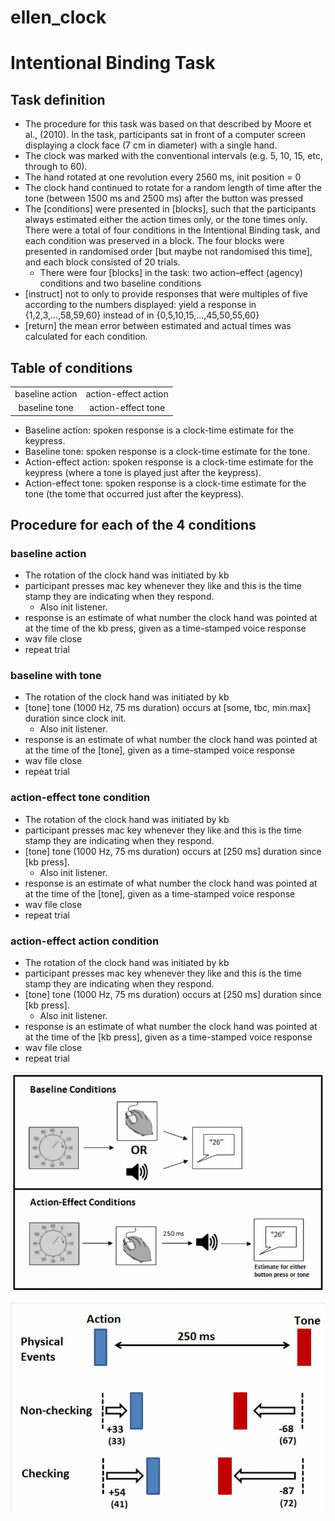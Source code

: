 # ellen_clock

# Intentional Binding Task

## Task definition

* The procedure for this task was based on that described by Moore et al., (2010). In the task, participants sat in front of a computer screen displaying a clock face (7 cm in diameter) with a single hand. 
* The clock was marked with the conventional intervals (e.g. 5, 10, 15, etc, through to 60). 
* The hand rotated at one revolution every 2560 ms, init position = 0
* The clock hand continued to rotate for a random length of time after the tone (between 1500 ms and 2500 ms) after the button was pressed
* The [conditions] were presented in [blocks], such that the participants always estimated either the action times only, or the tone times only. There were a total of four conditions in the Intentional Binding task, and each condition was preserved in a block. The four blocks were presented in randomised order [but maybe not randomised this time], and each block consisted of 20 trials. 
    * There were four [blocks] in the task: two action–effect (agency) conditions and two baseline conditions 
* [instruct] not to only to provide responses that were multiples of five according to the numbers displayed: yield a response in {1,2,3,...,58,59,60} instead of in {0,5,10,15,...,45,50,55,60}
* [return] the mean error between estimated and actual times was calculated for each condition.

## Table of conditions

|                  |                       |
|:----------------:|:---------------------:|
| baseline action  | action-effect action  |
| baseline tone    | action-effect tone    |

* Baseline action: spoken response is a clock-time estimate for the keypress.
* Baseline tone: spoken response is a clock-time estimate for the tone.
* Action-effect action: spoken response is a clock-time estimate for the keypress (where a tone is played just after the keypress).
* Action-effect tone: spoken response  is a clock-time estimate for the tone (the tome that occurred just after the keypress).

## Procedure for each of the 4 conditions

### baseline action

* The rotation of the clock hand was initiated by kb
* participant presses mac key whenever they like and this is the time stamp they are indicating when they respond. 
    * Also init listener.
* response is an estimate of what number the clock hand was pointed at at the time of the kb press, given as a time-stamped voice response
* wav file close
* repeat trial

### baseline with tone

* The rotation of the clock hand was initiated by kb
* [tone] tone (1000 Hz, 75 ms duration) occurs at [some, tbc, min.max] duration since clock init. 
    * Also init listener.
* response is an estimate of what number the clock hand was pointed at at the time of the [tone], given as a time-stamped voice response
* wav file close
* repeat trial

### action-effect tone condition

* The rotation of the clock hand was initiated by kb
* participant presses mac key whenever they like and this is the time stamp they are indicating when they respond.
* [tone] tone (1000 Hz, 75 ms duration) occurs at [250 ms] duration since [kb press].
    * Also init listener.
* response is an estimate of what number the clock hand was pointed at at the time of the [tone], given as a time-stamped voice response
* wav file close
* repeat trial

### action-effect action condition

* The rotation of the clock hand was initiated by kb
* participant presses mac key whenever they like and this is the time stamp they are indicating when they respond.
* [tone] tone (1000 Hz, 75 ms duration) occurs at [250 ms] duration since [kb press].
    * Also init listener.
* response is an estimate of what number the clock hand was pointed at at the time of the [kb press], given as a time-stamped voice response
* wav file close
* repeat trial



![Conditions](conditions.gif)


![Results example](results.gif)
